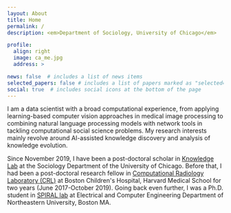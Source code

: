```yaml
---
layout: About
title: Home
permalink: /
description: <em>Department of Sociology, University of Chicago</em>

profile:
  align: right
  image: ca_me.jpg
  address: >

news: false  # includes a list of news items
selected_papers: false # includes a list of papers marked as "selected={true}"
social: true  # includes social icons at the bottom of the page
---
```


[comment]: <> (I am a data scientist with interests in computational social science in general, and science of science in particular. I would like to develop data-driven tools that incoporate social aspects of science as well as contextual data for a better and more comprehensive view of science.)

I am a data scientist with a broad computational experience, from applying learning-based computer vision approaches in medical image processing to combining natural language processing models with network tools in tackling computational social science problems. My research interests mainly revolve around AI-assisted knowledge discovery and analysis of knowledge evolution.

Since November 2019, I have been a post-doctoral scholar in [Knowledge Lab](https://www.knowledgelab.org/) at the Sociology Department of the University of Chicago. Before that, I had been a post-doctoral research fellow in [Computational Radiology Laboratory (CRL)](http://crl.med.harvard.edu) at Boston Children's Hospital, Harvard Medical School for two years (June 2017-October 2019). Going back even further, I was a Ph.D. student in [SPIRAL lab](https://web.northeastern.edu/spiral/) at Electrical and Computer Engineering Department of Northeastern University, Boston MA.

